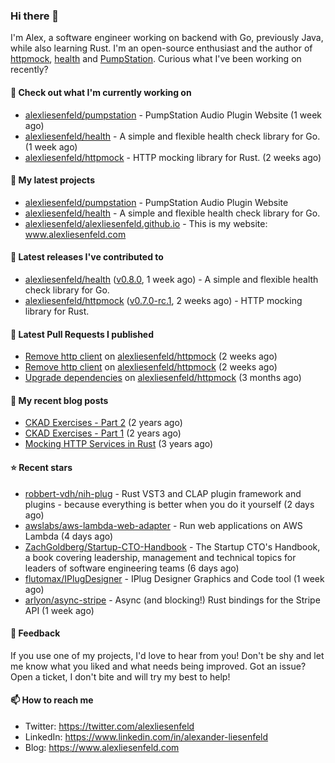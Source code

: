 ### Hi there 👋

I'm Alex, a software engineer working on backend with Go, previously Java, while also learning Rust.
I'm an open-source enthusiast and the author of [httpmock](https://github.com/alexliesenfeld/httpmock),
[health](https://github.com/alexliesenfeld/health) and [PumpStation](https://alexliesenfeld.github.io/pumpstation/). 
Curious what I've been working on recently?

#### 👷 Check out what I'm currently working on

- [alexliesenfeld/pumpstation](https://github.com/alexliesenfeld/pumpstation) - PumpStation Audio Plugin Website (1 week ago)
- [alexliesenfeld/health](https://github.com/alexliesenfeld/health) - A simple and flexible health check library for Go. (1 week ago)
- [alexliesenfeld/httpmock](https://github.com/alexliesenfeld/httpmock) - HTTP mocking library for Rust. (2 weeks ago)

#### 🌱 My latest projects

- [alexliesenfeld/pumpstation](https://github.com/alexliesenfeld/pumpstation) - PumpStation Audio Plugin Website
- [alexliesenfeld/health](https://github.com/alexliesenfeld/health) - A simple and flexible health check library for Go.
- [alexliesenfeld/alexliesenfeld.github.io](https://github.com/alexliesenfeld/alexliesenfeld.github.io) - This is my website: www.alexliesenfeld.com

#### 🔭 Latest releases I've contributed to

- [alexliesenfeld/health](https://github.com/alexliesenfeld/health) ([v0.8.0](https://github.com/alexliesenfeld/health/releases/tag/v0.8.0), 1 week ago) - A simple and flexible health check library for Go.
- [alexliesenfeld/httpmock](https://github.com/alexliesenfeld/httpmock) ([v0.7.0-rc.1](https://github.com/alexliesenfeld/httpmock/releases/tag/v0.7.0-rc.1), 2 weeks ago) - HTTP mocking library for Rust.

#### 🔨 Latest Pull Requests I published

- [Remove http client](https://github.com/alexliesenfeld/httpmock/pull/91) on [alexliesenfeld/httpmock](https://github.com/alexliesenfeld/httpmock) (2 weeks ago)
- [Remove http client](https://github.com/alexliesenfeld/httpmock/pull/90) on [alexliesenfeld/httpmock](https://github.com/alexliesenfeld/httpmock) (2 weeks ago)
- [Upgrade dependencies](https://github.com/alexliesenfeld/httpmock/pull/86) on [alexliesenfeld/httpmock](https://github.com/alexliesenfeld/httpmock) (3 months ago)

#### 📜 My recent blog posts

- [CKAD Exercises - Part 2](https://alexliesenfeld.github.io/posts/ckad-excercises-2/) (2 years ago)
- [CKAD Exercises - Part 1](https://alexliesenfeld.github.io/posts/ckad-excercises-1/) (2 years ago)
- [Mocking HTTP Services in Rust](https://alexliesenfeld.github.io/posts/mocking-http--services-in-rust/) (3 years ago)

#### ⭐ Recent stars

- [robbert-vdh/nih-plug](https://github.com/robbert-vdh/nih-plug) - Rust VST3 and CLAP plugin framework and plugins - because everything is better when you do it yourself (2 days ago)
- [awslabs/aws-lambda-web-adapter](https://github.com/awslabs/aws-lambda-web-adapter) - Run web applications on AWS Lambda (4 days ago)
- [ZachGoldberg/Startup-CTO-Handbook](https://github.com/ZachGoldberg/Startup-CTO-Handbook) - The Startup CTO&#39;s Handbook, a book covering leadership, management and technical topics for leaders of software engineering teams (6 days ago)
- [flutomax/IPlugDesigner](https://github.com/flutomax/IPlugDesigner) - IPlug Designer Graphics and Code tool (1 week ago)
- [arlyon/async-stripe](https://github.com/arlyon/async-stripe) - Async (and blocking!) Rust bindings for the Stripe API (1 week ago)

#### 💬 Feedback

If you use one of my projects, I'd love to hear from you! Don't be shy and let me know what you liked
and what needs being improved. Got an issue? Open a ticket, I don't bite and will try my best to help!

#### 📫 How to reach me

- Twitter: https://twitter.com/alexliesenfeld
- LinkedIn: https://www.linkedin.com/in/alexander-liesenfeld
- Blog: https://www.alexliesenfeld.com
